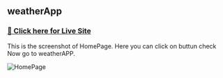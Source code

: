 ## weatherApp

### [🔴 Click here for Live Site](https://weatherapp-dbvb.onrender.com)

This is the screenshot of HomePage. Here you can click on buttun check Now go to weatherAPP.

![HomePage](https://github.com/rPankaj05/weatherApp/tree/main/public/screenshots/home.png)









